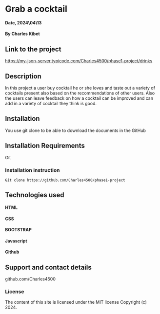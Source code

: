 # Grab a cocktail


#### Date, 2024\04\13

#### By Charles Kibet


## Link to the project
https://my-json-server.typicode.com/Charles4500/phase1-project/drinks


## Description
In this project a user buy cocktail he or she loves and taste out a variety of cocktails present also based on the recommendations of other users.
Also the users can leave feedback on how a  cocktail can be improved and can add in a variety of cocktail they think is good.


## Installation
You use git clone to be able to download the documents in the GitHub



## Installation Requirements
Git



### Installation instruction
```
Git clone https://github.com/Charles4500/phase1-project

```



## Technologies used
#### HTML
#### CSS
#### BOOTSTRAP
#### Javascript
#### Github



## Support and contact details
github.com/Charles4500



### License
The content of this site is licensed under the MIT license
Copyright (c) 2024.
